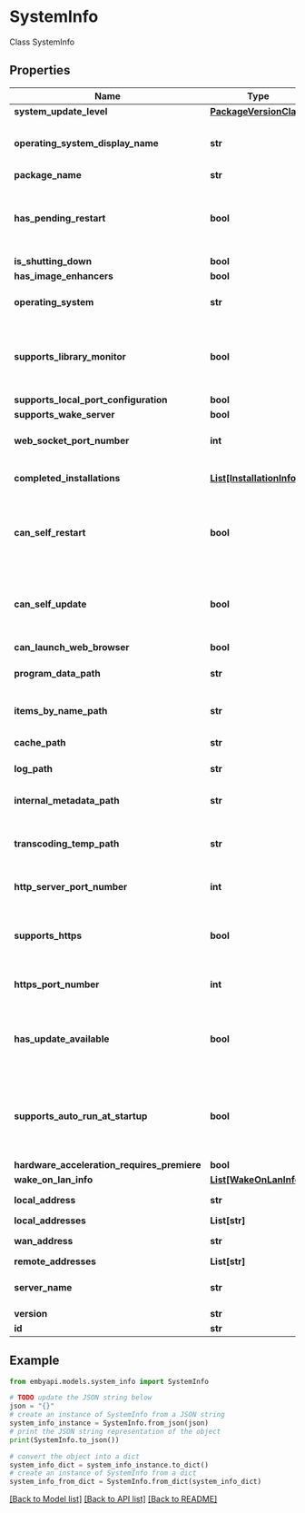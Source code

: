 # SystemInfo

Class SystemInfo  

## Properties

Name | Type | Description | Notes
------------ | ------------- | ------------- | -------------
**system_update_level** | [**PackageVersionClass**](PackageVersionClass.md) |  | [optional] 
**operating_system_display_name** | **str** | The display name of the operating system. | [optional] 
**package_name** | **str** |  | [optional] 
**has_pending_restart** | **bool** | A value indicating whether this instance has pending restart. | [optional] 
**is_shutting_down** | **bool** |  | [optional] 
**has_image_enhancers** | **bool** |  | [optional] 
**operating_system** | **str** | The operating sytem. | [optional] 
**supports_library_monitor** | **bool** | A value indicating whether \\[supports library monitor\\]. | [optional] 
**supports_local_port_configuration** | **bool** |  | [optional] 
**supports_wake_server** | **bool** |  | [optional] 
**web_socket_port_number** | **int** | The web socket port number. | [optional] 
**completed_installations** | [**List[InstallationInfo]**](InstallationInfo.md) | The completed installations. | [optional] 
**can_self_restart** | **bool** | A value indicating whether this instance can self restart. | [optional] 
**can_self_update** | **bool** | A value indicating whether this instance can self update. | [optional] 
**can_launch_web_browser** | **bool** |  | [optional] 
**program_data_path** | **str** | The program data path. | [optional] 
**items_by_name_path** | **str** | The items by name path. | [optional] 
**cache_path** | **str** | The cache path. | [optional] 
**log_path** | **str** | The log path. | [optional] 
**internal_metadata_path** | **str** | The internal metadata path. | [optional] 
**transcoding_temp_path** | **str** | The transcoding temporary path. | [optional] 
**http_server_port_number** | **int** | The HTTP server port number. | [optional] 
**supports_https** | **bool** | A value indicating whether \\[enable HTTPS\\]. | [optional] 
**https_port_number** | **int** | The HTTPS server port number. | [optional] 
**has_update_available** | **bool** | A value indicating whether this instance has update available. | [optional] 
**supports_auto_run_at_startup** | **bool** | A value indicating whether \\[supports automatic run at startup\\]. | [optional] 
**hardware_acceleration_requires_premiere** | **bool** |  | [optional] 
**wake_on_lan_info** | [**List[WakeOnLanInfo]**](WakeOnLanInfo.md) |  | [optional] 
**local_address** | **str** | The local address. | [optional] 
**local_addresses** | **List[str]** |  | [optional] 
**wan_address** | **str** | The wan address. | [optional] 
**remote_addresses** | **List[str]** |  | [optional] 
**server_name** | **str** | The name of the server. | [optional] 
**version** | **str** | The version. | [optional] 
**id** | **str** | The id. | [optional] 

## Example

```python
from embyapi.models.system_info import SystemInfo

# TODO update the JSON string below
json = "{}"
# create an instance of SystemInfo from a JSON string
system_info_instance = SystemInfo.from_json(json)
# print the JSON string representation of the object
print(SystemInfo.to_json())

# convert the object into a dict
system_info_dict = system_info_instance.to_dict()
# create an instance of SystemInfo from a dict
system_info_from_dict = SystemInfo.from_dict(system_info_dict)
```
[[Back to Model list]](../README.md#documentation-for-models) [[Back to API list]](../README.md#documentation-for-api-endpoints) [[Back to README]](../README.md)


